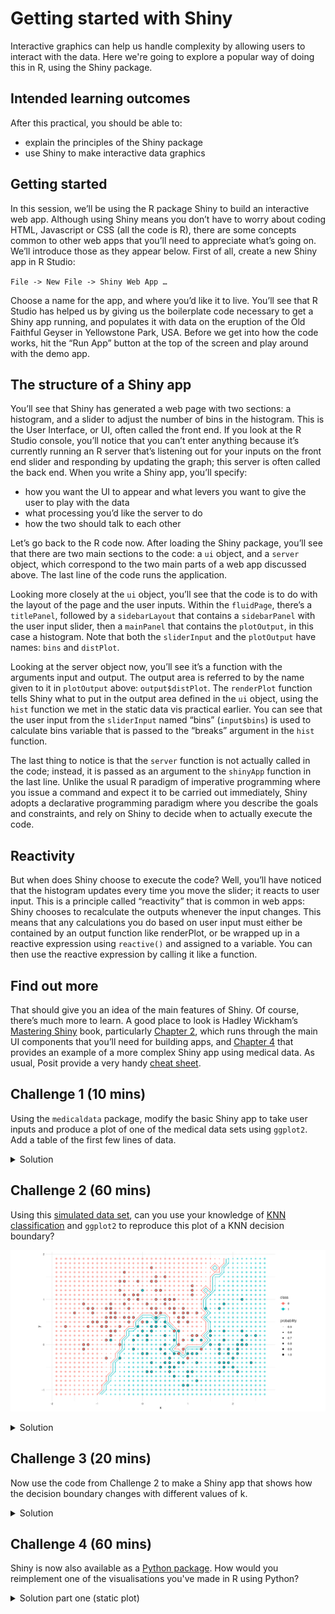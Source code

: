 # Getting started with Shiny

Interactive graphics can help us handle complexity by allowing users to interact with the data. Here we're going to explore a popular way of doing this in R, using the Shiny package.

## Intended learning outcomes
After this practical, you should be able to:
* explain the principles of the Shiny package
* use Shiny to make interactive data graphics

## Getting started

In this session, we’ll be using the R package Shiny to build an interactive web app. Although using Shiny means you don’t have to worry about coding HTML, Javascript or CSS (all the code is R), there are some concepts common to other web apps that you’ll need to appreciate what’s going on. We’ll introduce those as they appear below. First of all, create a new Shiny app in R Studio:

```File -> New File -> Shiny Web App …```

Choose a name for the app, and where you’d like it to live. You’ll see that R Studio has helped us by giving us the boilerplate code necessary to get a Shiny app running, and populates it with data on the eruption of the Old Faithful Geyser in Yellowstone Park, USA. Before we get into how the code works, hit the “Run App” button at the top of the screen and play around with the demo app.

## The structure of a Shiny app

You’ll see that Shiny has generated a web page with two sections: a histogram, and a slider to adjust the number of bins in the histogram. This is the User Interface, or UI, often called the front end. If you look at the R Studio console, you’ll notice that you can’t enter anything because it’s currently running an R server that’s listening out for your inputs on the front end slider and responding by updating the graph; this server is often called the back end. When you write a Shiny app, you’ll specify:

* how you want the UI to appear and what levers you want to give the user to play with the data
* what processing you’d like the server to do
* how the two should talk to each other

Let’s go back to the R code now. After loading the Shiny package, you’ll see that there are two main sections to the code: a `ui` object, and a `server` object, which correspond to the two main parts of a web app discussed above. The last line of the code runs the application.

Looking more closely at the `ui` object, you’ll see that the code is to do with the layout of the page and the user inputs. Within the `fluidPage`, there’s a `titlePanel`, followed by a `sidebarLayout` that contains a `sidebarPanel` with the user input slider, then a `mainPanel` that contains the `plotOutput`, in this case a histogram. Note that both the `sliderInput` and the `plotOutput` have names: `bins` and `distPlot`.

Looking at the server object now, you’ll see it’s a function with the arguments input and output. The output area is referred to by the name given to it in `plotOutput` above: `output$distPlot`. The `renderPlot` function tells Shiny what to put in the output area defined in the `ui` object, using the `hist` function we met in the static data vis practical earlier. You can see that the user input from the `sliderInput` named “bins” (`input$bins`) is used to calculate bins variable that is passed to the “breaks” argument in the `hist` function.

The last thing to notice is that the `server` function is not actually called in the code; instead, it is passed as an argument to the `shinyApp` function in the last line. Unlike the usual R paradigm of imperative programming where you issue a command and expect it to be carried out immediately, Shiny adopts a declarative programming paradigm where you describe the  goals and constraints, and rely on Shiny to decide when to actually execute the code.

## Reactivity

But when does Shiny choose to execute the code? Well, you’ll have noticed that the histogram updates every time you move the slider; it reacts to user input. This is a principle called “reactivity” that is common in web apps: Shiny chooses to recalculate the outputs whenever the input changes. This means that any calculations you do based on user input must either be contained by an output function like renderPlot, or be wrapped up in a reactive expression using `reactive()` and assigned to a variable. You can then use the reactive expression by calling it like a function.

## Find out more

That should give you an idea of the main features of Shiny. Of course, there’s much more to learn. A good place to look is Hadley Wickham’s [Mastering Shiny](https://mastering-shiny.org/index.html) book, particularly [Chapter 2](https://mastering-shiny.org/basic-ui.html), which runs through the main UI components that you’ll need for building apps, and [Chapter 4](https://mastering-shiny.org/basic-case-study.html) that provides an example of a more complex Shiny app using medical data. As usual, Posit provide a very handy [cheat sheet](https://rstudio.github.io/cheatsheets/html/shiny.html).

## Challenge 1 (10 mins)
Using the `medicaldata` package, modify the basic Shiny app to take user inputs and produce a plot of one of the medical data sets using `ggplot2`. Add a table of the first few lines of data.

<details>
<summary>Solution</summary>

```R
library(shiny)
library(medicaldata)
library(ggplot2)

# Define UI for application that draws a histogram
ui <- fluidPage(

    # Application title
    titlePanel("Baseline polyp count in males and females"),

    # Flexible fluid row with narrow column for slider input for number of bins 
    fluidRow(
        column(width=4,
            sliderInput("bins",
                        "Number of bins:",
                        min = 1,
                        max = 50,
                        value = 30)
        ),

        # Show a plot of the generated distribution
        column(width=8,
           plotOutput("distPlot")
        )
    ),
    
    # A new row for the data table
    fluidRow(
      column(width=12,
             DT::DTOutput("dat_table")
      )
    )
)

# Define server logic required to draw a histogram
server <- function(input, output) {

    # Render the plot
    output$distPlot <- renderPlot({
      
      ggplot(polyps, aes(x=baseline, colour=sex, fill=sex)) +
        geom_histogram(alpha=0.5, position="identity", bins=input$bins) +
        facet_grid(sex ~ .)
      
    })
    
    # Render the table
    output$dat_table <- DT::renderDT(polyps, options=list(pageLength=10))
}

# Run the application 
shinyApp(ui = ui, server = server)

```

</details>

## Challenge 2 (60 mins)
Using this [simulated data set](moons.csv), can you use your knowledge of [KNN classification](https://www.rdocumentation.org/packages/class/versions/7.3-23/topics/knn) and `ggplot2` to reproduce this plot of a KNN decision boundary?

![plot of a KNN decision boundary](knn.png)

<details>
<summary>Solution</summary>

```R

library(readr)
library(ggplot2)
library(dplyr)
library(class)

train <- read_csv("moons.csv") |>
  mutate(cl=as.factor(cl))

# Define the grid limits
x_min <- min(train$x) - 0.2
x_max <- max(train$x) + 0.2
y_min <- min(train$y) - 0.2
y_max <- max(train$y) + 0.2

# Create a grid of values
test <- expand.grid(x = seq(x_min, x_max, by = 0.1),
                    y = seq(y_min, y_max, by = 0.1))


# Train the k-NN model and predict on the grid
k <- 20  # Number of neighbors
classif <- knn(train = train[,1:2], prob = TRUE, test = test, 
                         cl = train$cl, k = k)

prob <- attr(classif, "prob")

dataf <- bind_rows(mutate(test,
                          prob=prob,
                          cls=0,
                          prob_cls=ifelse(classif==cls,
                                          1, 0)),
                   mutate(test,
                          prob=prob,
                          cls=1,
                          prob_cls=ifelse(classif==cls,
                                          1, 0))) |>
  mutate(cls=as.factor(cls))


ggplot(dataf) +
  geom_point(aes(x=x, y=y, col=cls, size=prob, alpha=0.2),
             data = mutate(test, cls=classif),
             show.legend=c(alpha=FALSE, cls=TRUE, prob=TRUE)) + 
  scale_size(range=c(0,1.5)) +
  geom_contour(aes(x=x, y=y, z=prob_cls, group=cls, color=cls),
               bins=2,
               data=dataf) +
  geom_point(aes(x=x, y=y, col=cl),
             size=2,
             data=train) +
  geom_point(aes(x=x, y=y),
             size=2, shape=1,
             data=train) +
  labs(title = "KNN decision boundary") +
  guides(colour=guide_legend("class"),
         size=guide_legend("probability")) +
  theme_minimal()

```

</details>


## Challenge 3 (20 mins)
Now use the code from Challenge 2 to make a Shiny app that shows how the decision boundary changes with different values of k.

<details>
<summary>Solution</summary>

```R

library(readr)
library(ggplot2)
library(dplyr)
library(class)
library(markdown)

train <- read_csv("moons.csv") |>
  mutate(cl=as.factor(cl))

# Define the grid limits
x_min <- min(train$x) - 0.2
x_max <- max(train$x) + 0.2
y_min <- min(train$y) - 0.2
y_max <- max(train$y) + 0.2

# Create a grid of values
test <- expand.grid(x = seq(x_min, x_max, by = 0.1),
                    y = seq(y_min, y_max, by = 0.1))

# Define UI for application that draws a histogram
ui <- fluidPage(

    # Application title
    titlePanel("Value of k in KNN"),

    # Flexible fluid row with narrow column for slider input for value of k
    fluidRow(
      column(width=8,
             includeMarkdown("knn.md")
      ),  
      
      column(width=4,
            sliderInput("k",
                        "Value of k:",
                        min = 1,
                        max = 100,
                        value = 5)
      )

    ),
    
    fluidRow(
      column(width=12,
             plotOutput("decision_plot", height="500px")
      )
    )
    
)


# Define server logic required to draw a histogram
server <- function(input, output) {
  
  # Render the plot
  output$decision_plot <- renderPlot({
    
    classif <- knn(train = train[,1:2], prob = TRUE, test = test, 
                   cl = train$cl, k = input$k)
    
    prob <- attr(classif, "prob")
    
    dataf <- bind_rows(mutate(test,
                              prob=prob,
                              cls=0,
                              prob_cls=ifelse(classif==cls,
                                              1, 0)),
                       mutate(test,
                              prob=prob,
                              cls=1,
                              prob_cls=ifelse(classif==cls,
                                              1, 0))) |>
      mutate(cls=as.factor(cls))
    
    ggplot(dataf) +
      coord_fixed() +
      geom_point(aes(x=x, y=y, col=cls, size=prob, alpha=0.2),
                 data = mutate(test, cls=classif),
                 show.legend=c(alpha=FALSE, cls=TRUE, prob=TRUE)) + 
      scale_size(range=c(0,2)) +
      geom_contour(aes(x=x, y=y, z=prob_cls, group=cls, color=cls),
                   bins=2,
                   data=dataf) +
      geom_point(aes(x=x, y=y, col=cl),
                 size=3,
                 data=train) +
      geom_point(aes(x=x, y=y),
                 size=3, shape=1,
                 data=train) +
      guides(colour=guide_legend("class"),
             size=guide_legend("probability")) +
      theme_minimal()
    
  })
    
}

# Run the application 
shinyApp(ui = ui, server = server)

```

</details>

## Challenge 4 (60 mins)
Shiny is now also available as a [Python package](https://shiny.posit.co/py/). How would you reimplement one of the visualisations you've made in R using Python?

<details>
<summary>Solution part one (static plot)</summary>

```python

import pandas as pd
import numpy as np
from sklearn.neighbors import KNeighborsClassifier
from plotnine import ggplot, aes, geom_point, scale_size, guides, guide_legend, theme_tufte
import matplotlib.pyplot as plt

# Load the dataset
train = pd.read_csv('./moons.csv')
train.cl = train.cl.astype('category')

# Find the min and max values for x and y to create a grid for test
x_min = train['x'].min() - 0.2
x_max = train['x'].max() + 0.2
y_min = train['y'].min() - 0.2
y_max = train['y'].max() + 0.2

test = pd.DataFrame([(x,y) for x in np.arange(x_min, x_max + 0.1, 0.1) for y in np.arange(y_min, y_max + 0.1, 0.1)],
                    columns=['x', 'y'])

# Set the value of k for KNN and fit the model
k = 20

knn = KNeighborsClassifier(n_neighbors=k, weights='distance', p=2)
knn = knn.fit(train[['x','y']], train['cl'])

# Now predict classfication and probabilities across the grid
classif = knn.predict(test)
prob = np.array([max(p) for p in knn.predict_proba(test)])

test['cls'] = classif
test.cls = test.cls.astype('category')
test['prob'] = prob

# Use plotnine (a python implementation of ggplot) to plot the results
# Note that geom_contour is not available in plotnine
knn_plot = (
    ggplot(test)
    + geom_point(aes(x='x', y='y', colour='cls', size='prob', alpha=0.2), stroke=0, show_legend={'alpha': False})
    + scale_size(range=[0, 2.25])
    + geom_point(aes(x='x', y='y', colour='cl'), size=3, stroke=0, data=train)
    + geom_point(aes(x='x', y='y'), size=3, fill='none', stroke=0.3, data=train)
    + guides(colour=guide_legend('class'), size=guide_legend('probability'))
    + theme_tufte()
)

# Save the plot
knn_plot.save('knn_plot.png', width=6, height=4, dpi=300)

```

</details>
